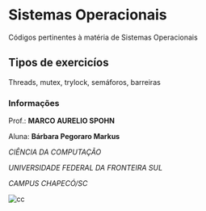 # Sistemas Operacionais

Códigos pertinentes à matéria de Sistemas Operacionais

## Tipos de exercicíos

Threads, mutex, trylock, semáforos, barreiras

### Informações

Prof.: **MARCO AURELIO SPOHN**

Aluna: **Bárbara Pegoraro Markus**

*CIÊNCIA DA COMPUTAÇÃO*

*UNIVERSIDADE FEDERAL DA FRONTEIRA SUL*

*CAMPUS CHAPECÓ/SC*

![cc](https://i.imgur.com/wdSPfgK.png)

